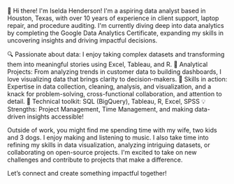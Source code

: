 👋 Hi there! I'm Iselda Henderson!
I'm a aspiring data analyst based in Houston, Texas, with over 10 years of experience in client support, laptop repair, and procedure auditing. I'm currently diving deep into data analytics by completing the Google Data Analytics Certificate, expanding my skills in uncovering insights and driving impactful decisions.

🔍 Passionate about data: I enjoy taking complex datasets and transforming them into meaningful stories using Excel, Tableau, and R.
🎥 Analytical Projects: From analyzing trends in customer data to building dashboards, I love visualizing data that brings clarity to decision-makers.
🤝 Skills in action: Expertise in data collection, cleaning, analysis, and visualization, and a knack for problem-solving, cross-functional collaboration, and attention to detail.
🌟 Technical toolkit: SQL (BigQuery), Tableau, R, Excel, SPSS
💡 Strengths: Project Management, Time Management, and making data-driven insights accessible!

Outside of work, you might find me spending time with my wife, two kids and 3 dogs. I enjoy making and listening to music. I also take time into refining my skills in data visualization, analyzing intriguing datasets, or collaborating on open-source projects. I'm excited to take on new challenges and contribute to projects that make a difference.

Let’s connect and create something impactful together!
